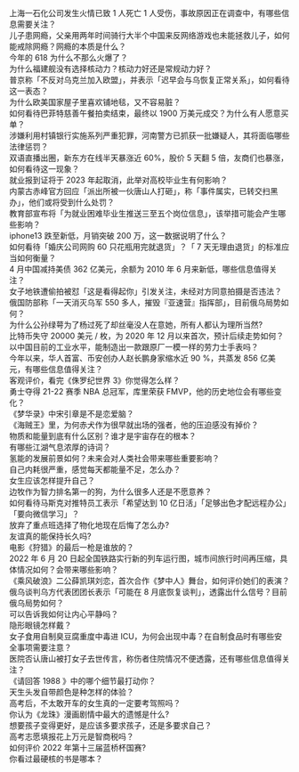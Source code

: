 上海一石化公司发生火情已致 1 人死亡 1 人受伤，事故原因正在调查中，有哪些信息需要关注？  
儿子患网瘾，父亲用两年时间骑行大半个中国来反网络游戏也未能拯救儿子，如何能戒除网瘾？网瘾的本质是什么？  
今年的 618 为什么不那么火爆了？  
为什么福建舰没有选择核动力？核动力好还是常规动力好？  
普京称「不反对乌克兰加入欧盟」，并表示「迟早会与乌恢复正常关系」，如何看待这一表态？  
为什么欧美国家屋子里喜欢铺地毯，又不容易脏？  
如何看待巴菲特慈善午餐拍卖结束，最终以 1900 万美元成交？为什么有人愿意买单？  
涉嫌利用村镇银行实施系列严重犯罪，河南警方已抓获一批嫌疑人，其将面临哪些法律惩罚？  
双语直播出圈，新东方在线半天暴涨近 60%，股价 5 天翻 5 倍，友商们也暴涨，如何看待这一现象？  
就业报到证将于 2023 年起取消，此举对高校毕业生有何影响？  
内蒙古赤峰官方回应「派出所被一伙唐山人打砸」，称「事件属实，已转交扫黑办」，他们或将受到什么处罚？  
教育部宣布将「为就业困难毕业生推送三至五个岗位信息」，该举措可能会产生哪些影响？  
iphone13 跌至新低，月销突破 200  万，这一数据说明了什么？  
如何看待「婚庆公司网购 60 只花瓶用完就退货」？「 7 天无理由退货」的标准应当如何衡量？  
4 月中国减持美债 362 亿美元，余额为 2010 年 6 月来新低，哪些信息值得关注？  
女子地铁遭偷拍被怼「这是看得起你」引发关注，未经对方同意拍摄是否违法？  
俄国防部称「一天消灭乌军 550 多人，摧毁『亚速营』指挥部」，目前俄乌局势如何？  
为什么公孙绿萼为了杨过死了却丝毫没人在意她，所有人都认为理所当然?  
比特币失守 20000 美元 / 枚，为 2020 年 12 月以来首次，预计后续走势如何？  
以中国目前的工业水平，能制造出一款跟原厂一模一样的劳力士手表吗？  
今年以来，华人首富、币安创办人赵长鹏身家缩水近 90 %，共蒸发 856 亿美元，有哪些信息值得关注？  
客观评价，看完《侏罗纪世界 3》你觉得怎么样？  
勇士夺得 21-22 赛季 NBA 总冠军，库里荣获 FMVP，他的历史地位会有哪些变化？  
《梦华录》中宋引章是不是恋爱脑？  
《海贼王》里，为何赤犬作为很早就出场的强者，他的压迫感没有掉价？  
物质和能量到底有什么区别？谁才是宇宙存在的根本？  
有哪些江湖气息浓厚的诗词？  
氢能的发展前景如何？未来会对人类社会带来哪些重要影响？  
自己内耗很严重，感觉每天都能量不足，怎么办？  
女生应该怎样提升自己？  
边牧作为智力排名第一的狗，为什么很多人还是不愿意养？  
如何看待马斯克对推特员工表示「希望达到 10 亿日活」「足够出色才配远程办公」「要向微信学习」？  
放弃了重点班选择了物化地现在后悔了怎么办?  
友谊真的能保持长久吗?  
电影《狩猎》的最后一枪是谁放的？  
2022 年 6 月 20 日起全国铁路实行新的列车运行图，城市间旅行时间再压缩，具体情况如何？会带来哪些影响？  
《乘风破浪》二公薛凯琪刘恋，首次合作《梦中人》舞台，如何评价她们的表演？  
俄乌谈判乌方代表团团长表示「可能在 8 月底恢复谈判」，透露出什么信号？目前俄乌局势如何？  
可以告诉我如何让内心平静吗？  
隐形眼镜怎样戴？  
女子食用自制臭豆腐重度中毒进 ICU，为何会出现中毒？在自制食品时有哪些安全事项需要注意？  
医院否认唐山被打女子去世传言，称伤者住院情况不便透露，还有哪些信息值得关注？  
《请回答 1988 》中的哪个细节最打动你？  
天生头发自带颜色是种怎样的体验？  
高考后，不太敢开车的女生真的一定要考驾照吗？  
你认为《龙珠》漫画剧情中最大的遗憾是什么?  
想要孩子变得更好，是应该多要求孩子，还是多要求自己？  
高考志愿填报花上万元是智商税吗？  
如何评价 2022 年第十三届蓝桥杯国赛?  
你看过最硬核的书是哪本？  
